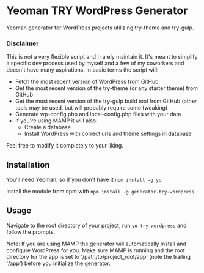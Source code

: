 # Yeoman TRY WordPress Generator

Yeoman generator for WordPress projects utilizing try-theme and try-gulp.

### Disclaimer

This is not a very flexible script and I rarely maintain it. It's meant to simplify a specific dev process used by myself and a few of my coworkers and doesn't have many aspirations. In basic terms the script will:

- Fetch the most recent version of WordPress from GitHub
- Get the most recent version of the try-theme (or any starter theme) from GitHub
- Get the most recent version of the try-gulp build tool from GitHub (other tools may be used, but will probably require some tweaking)
- Generate wp-config.php and local-config.php files with your data
- If you're using MAMP it will also:
	- Create a database
	- Install WordPress with correct urls and theme settings in database

Feel free to modify it completely to your liking.

## Installation

You'll need Yeoman, so if you don't have it `npm install -g yo`

Install the module from npm with `npm install -g generator-try-wordpress`

## Usage

Navigate to the root directory of your project, run `yo try-wordpress` and follow the prompts.

Note: If you are using MAMP the generator will automatically install and configure WordPress for you. Make sure MAMP is running and the root directory for the app is set to '/path/to/project_root/app' (note the trailing '/app') before you initialize the generator.
